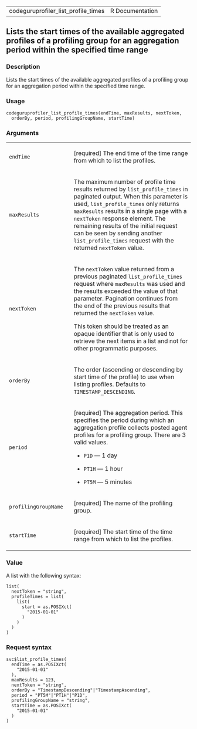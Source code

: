 <table style="width: 100%;">
<tbody>
<tr class="odd">
<td>codeguruprofiler_list_profile_times</td>
<td style="text-align: right;">R Documentation</td>
</tr>
</tbody>
</table>

## Lists the start times of the available aggregated profiles of a profiling group for an aggregation period within the specified time range

### Description

Lists the start times of the available aggregated profiles of a
profiling group for an aggregation period within the specified time
range.

### Usage

    codeguruprofiler_list_profile_times(endTime, maxResults, nextToken,
      orderBy, period, profilingGroupName, startTime)

### Arguments

<table>
<colgroup>
<col style="width: 35%" />
<col style="width: 65%" />
</colgroup>
<tbody>
<tr class="odd">
<td><code
id="codeguruprofiler_list_profile_times_:_endTime">endTime</code></td>
<td><p>[required] The end time of the time range from which to list the
profiles.</p></td>
</tr>
<tr class="even">
<td><code
id="codeguruprofiler_list_profile_times_:_maxResults">maxResults</code></td>
<td><p>The maximum number of profile time results returned by
<code>list_profile_times</code> in paginated output. When this parameter
is used, <code>list_profile_times</code> only returns
<code>maxResults</code> results in a single page with a
<code>nextToken</code> response element. The remaining results of the
initial request can be seen by sending another
<code>list_profile_times</code> request with the returned
<code>nextToken</code> value.</p></td>
</tr>
<tr class="odd">
<td><code
id="codeguruprofiler_list_profile_times_:_nextToken">nextToken</code></td>
<td><p>The <code>nextToken</code> value returned from a previous
paginated <code>list_profile_times</code> request where
<code>maxResults</code> was used and the results exceeded the value of
that parameter. Pagination continues from the end of the previous
results that returned the <code>nextToken</code> value.</p>
<p>This token should be treated as an opaque identifier that is only
used to retrieve the next items in a list and not for other programmatic
purposes.</p></td>
</tr>
<tr class="even">
<td><code
id="codeguruprofiler_list_profile_times_:_orderBy">orderBy</code></td>
<td><p>The order (ascending or descending by start time of the profile)
to use when listing profiles. Defaults to
<code>TIMESTAMP_DESCENDING</code>.</p></td>
</tr>
<tr class="odd">
<td><code
id="codeguruprofiler_list_profile_times_:_period">period</code></td>
<td><p>[required] The aggregation period. This specifies the period
during which an aggregation profile collects posted agent profiles for a
profiling group. There are 3 valid values.</p>
<ul>
<li><p><code>P1D</code> — 1 day</p></li>
<li><p><code>PT1H</code> — 1 hour</p></li>
<li><p><code>PT5M</code> — 5 minutes</p></li>
</ul></td>
</tr>
<tr class="even">
<td><code
id="codeguruprofiler_list_profile_times_:_profilingGroupName">profilingGroupName</code></td>
<td><p>[required] The name of the profiling group.</p></td>
</tr>
<tr class="odd">
<td><code
id="codeguruprofiler_list_profile_times_:_startTime">startTime</code></td>
<td><p>[required] The start time of the time range from which to list
the profiles.</p></td>
</tr>
</tbody>
</table>

### Value

A list with the following syntax:

    list(
      nextToken = "string",
      profileTimes = list(
        list(
          start = as.POSIXct(
            "2015-01-01"
          )
        )
      )
    )

### Request syntax

    svc$list_profile_times(
      endTime = as.POSIXct(
        "2015-01-01"
      ),
      maxResults = 123,
      nextToken = "string",
      orderBy = "TimestampDescending"|"TimestampAscending",
      period = "PT5M"|"PT1H"|"P1D",
      profilingGroupName = "string",
      startTime = as.POSIXct(
        "2015-01-01"
      )
    )
